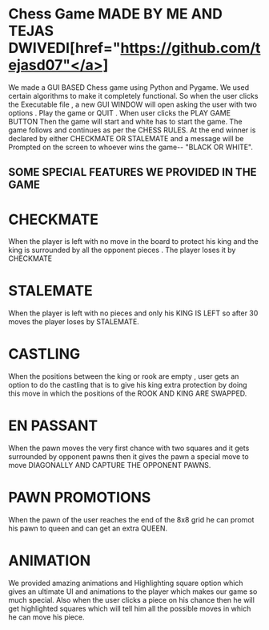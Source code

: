 # Chess Game MADE BY ME AND TEJAS DWIVEDI[<a>href="https://github.com/tejasd07"</a>]

We made a GUI BASED Chess game using Python and Pygame. We used certain algorithms to make it completely functional. So when the user clicks the Executable file , a new GUI WINDOW will open asking the user with two options . Play the game or QUIT . When user clicks the PLAY GAME BUTTON Then the game will start and white has to start the game. The game follows and continues as per the CHESS RULES. At the end winner is declared by either CHECKMATE OR STALEMATE and a message will be Prompted on the screen to whoever wins the game-- "BLACK OR WHITE".

## SOME SPECIAL FEATURES WE PROVIDED IN THE GAME

# CHECKMATE 

When the player is left with no move in the board to protect his king and the king is surrounded by all the opponent pieces . The player loses it by CHECKMATE

# STALEMATE

When the player is left with no pieces and only his KING IS LEFT so after 30 moves the player loses by STALEMATE.

# CASTLING

When the positions between the king or rook are empty , user gets an option to do the castling that is to give his king extra protection by doing this move in which the positions of the ROOK AND KING ARE SWAPPED.

# EN PASSANT

When the pawn moves the very first chance with two squares and it gets surrounded by opponent pawns then it gives the pawn a special move to move DIAGONALLY AND CAPTURE THE OPPONENT PAWNS.

# PAWN PROMOTIONS

When the pawn of the user reaches the end of the 8x8 grid he can promot his pawn to queen and can get an extra QUEEN.

# ANIMATION 

We provided amazing animations and Highlighting square option which gives an ultimate UI  and animations to the player which makes our game so much special. Also when the user clicks a piece on his chance then he will get highlighted squares which will tell him all the possible moves in which he can move his piece. 
